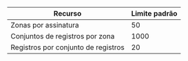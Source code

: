 
| Recurso | Limite padrão 
--- | ---
| Zonas por assinatura | 50
| Conjuntos de registros por zona| 1000
| Registros por conjunto de registros| 20

<!---HONumber=Sept15_HO2-->